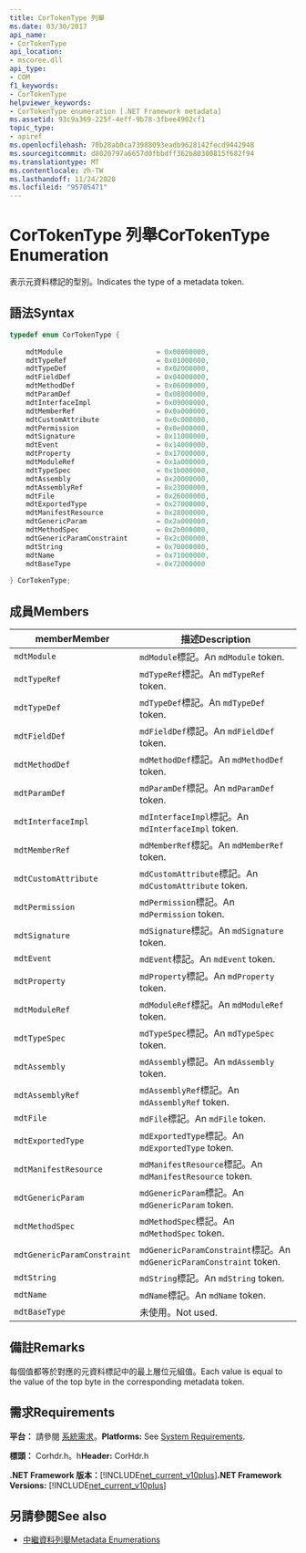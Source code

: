 ```yaml
---
title: CorTokenType 列舉
ms.date: 03/30/2017
api_name:
- CorTokenType
api_location:
- mscoree.dll
api_type:
- COM
f1_keywords:
- CorTokenType
helpviewer_keywords:
- CorTokenType enumeration [.NET Framework metadata]
ms.assetid: 93c9a369-225f-4eff-9b78-3fbee4902cf1
topic_type:
- apiref
ms.openlocfilehash: 70b28ab0ca73988093eadb9628142fecd9442948
ms.sourcegitcommit: d8020797a6657d0fbbdff362b80300815f682f94
ms.translationtype: MT
ms.contentlocale: zh-TW
ms.lasthandoff: 11/24/2020
ms.locfileid: "95705471"
---
```

# <a name="cortokentype-enumeration"></a><span data-ttu-id="364b0-102">CorTokenType 列舉</span><span class="sxs-lookup"><span data-stu-id="364b0-102">CorTokenType Enumeration</span></span>

<span data-ttu-id="364b0-103">表示元資料標記的型別。</span><span class="sxs-lookup"><span data-stu-id="364b0-103">Indicates the type of a metadata token.</span></span>  
  
## <a name="syntax"></a><span data-ttu-id="364b0-104">語法</span><span class="sxs-lookup"><span data-stu-id="364b0-104">Syntax</span></span>  
  
```cpp  
typedef enum CorTokenType {  
  
    mdtModule                       = 0x00000000,  
    mdtTypeRef                      = 0x01000000,  
    mdtTypeDef                      = 0x02000000,  
    mdtFieldDef                     = 0x04000000,  
    mdtMethodDef                    = 0x06000000,  
    mdtParamDef                     = 0x08000000,  
    mdtInterfaceImpl                = 0x09000000,  
    mdtMemberRef                    = 0x0a000000,  
    mdtCustomAttribute              = 0x0c000000,  
    mdtPermission                   = 0x0e000000,  
    mdtSignature                    = 0x11000000,  
    mdtEvent                        = 0x14000000,  
    mdtProperty                     = 0x17000000,  
    mdtModuleRef                    = 0x1a000000,  
    mdtTypeSpec                     = 0x1b000000,  
    mdtAssembly                     = 0x20000000,  
    mdtAssemblyRef                  = 0x23000000,  
    mdtFile                         = 0x26000000,  
    mdtExportedType                 = 0x27000000,  
    mdtManifestResource             = 0x28000000,  
    mdtGenericParam                 = 0x2a000000,  
    mdtMethodSpec                   = 0x2b000000,  
    mdtGenericParamConstraint       = 0x2c000000,  
    mdtString                       = 0x70000000,  
    mdtName                         = 0x71000000,  
    mdtBaseType                     = 0x72000000  
  
} CorTokenType;  
```  
  
## <a name="members"></a><span data-ttu-id="364b0-105">成員</span><span class="sxs-lookup"><span data-stu-id="364b0-105">Members</span></span>  
  
|<span data-ttu-id="364b0-106">member</span><span class="sxs-lookup"><span data-stu-id="364b0-106">Member</span></span>|<span data-ttu-id="364b0-107">描述</span><span class="sxs-lookup"><span data-stu-id="364b0-107">Description</span></span>|  
|------------|-----------------|  
|`mdtModule`|<span data-ttu-id="364b0-108">`mdModule`標記。</span><span class="sxs-lookup"><span data-stu-id="364b0-108">An `mdModule` token.</span></span>|  
|`mdtTypeRef`|<span data-ttu-id="364b0-109">`mdTypeRef`標記。</span><span class="sxs-lookup"><span data-stu-id="364b0-109">An `mdTypeRef` token.</span></span>|  
|`mdtTypeDef`|<span data-ttu-id="364b0-110">`mdTypeDef`標記。</span><span class="sxs-lookup"><span data-stu-id="364b0-110">An `mdTypeDef` token.</span></span>|  
|`mdtFieldDef`|<span data-ttu-id="364b0-111">`mdFieldDef`標記。</span><span class="sxs-lookup"><span data-stu-id="364b0-111">An `mdFieldDef` token.</span></span>|  
|`mdtMethodDef`|<span data-ttu-id="364b0-112">`mdMethodDef`標記。</span><span class="sxs-lookup"><span data-stu-id="364b0-112">An `mdMethodDef` token.</span></span>|  
|`mdtParamDef`|<span data-ttu-id="364b0-113">`mdParamDef`標記。</span><span class="sxs-lookup"><span data-stu-id="364b0-113">An `mdParamDef` token.</span></span>|  
|`mdtInterfaceImpl`|<span data-ttu-id="364b0-114">`mdInterfaceImpl`標記。</span><span class="sxs-lookup"><span data-stu-id="364b0-114">An `mdInterfaceImpl` token.</span></span>|  
|`mdtMemberRef`|<span data-ttu-id="364b0-115">`mdMemberRef`標記。</span><span class="sxs-lookup"><span data-stu-id="364b0-115">An `mdMemberRef` token.</span></span>|  
|`mdtCustomAttribute`|<span data-ttu-id="364b0-116">`mdCustomAttribute`標記。</span><span class="sxs-lookup"><span data-stu-id="364b0-116">An `mdCustomAttribute` token.</span></span>|  
|`mdtPermission`|<span data-ttu-id="364b0-117">`mdPermission`標記。</span><span class="sxs-lookup"><span data-stu-id="364b0-117">An `mdPermission` token.</span></span>|  
|`mdtSignature`|<span data-ttu-id="364b0-118">`mdSignature`標記。</span><span class="sxs-lookup"><span data-stu-id="364b0-118">An `mdSignature` token.</span></span>|  
|`mdtEvent`|<span data-ttu-id="364b0-119">`mdEvent`標記。</span><span class="sxs-lookup"><span data-stu-id="364b0-119">An `mdEvent` token.</span></span>|  
|`mdtProperty`|<span data-ttu-id="364b0-120">`mdProperty`標記。</span><span class="sxs-lookup"><span data-stu-id="364b0-120">An `mdProperty` token.</span></span>|  
|`mdtModuleRef`|<span data-ttu-id="364b0-121">`mdModuleRef`標記。</span><span class="sxs-lookup"><span data-stu-id="364b0-121">An `mdModuleRef` token.</span></span>|  
|`mdtTypeSpec`|<span data-ttu-id="364b0-122">`mdTypeSpec`標記。</span><span class="sxs-lookup"><span data-stu-id="364b0-122">An `mdTypeSpec` token.</span></span>|  
|`mdtAssembly`|<span data-ttu-id="364b0-123">`mdAssembly`標記。</span><span class="sxs-lookup"><span data-stu-id="364b0-123">An `mdAssembly` token.</span></span>|  
|`mdtAssemblyRef`|<span data-ttu-id="364b0-124">`mdAssemblyRef`標記。</span><span class="sxs-lookup"><span data-stu-id="364b0-124">An `mdAssemblyRef` token.</span></span>|  
|`mdtFile`|<span data-ttu-id="364b0-125">`mdFile`標記。</span><span class="sxs-lookup"><span data-stu-id="364b0-125">An `mdFile` token.</span></span>|  
|`mdtExportedType`|<span data-ttu-id="364b0-126">`mdExportedType`標記。</span><span class="sxs-lookup"><span data-stu-id="364b0-126">An `mdExportedType` token.</span></span>|  
|`mdtManifestResource`|<span data-ttu-id="364b0-127">`mdManifestResource`標記。</span><span class="sxs-lookup"><span data-stu-id="364b0-127">An `mdManifestResource` token.</span></span>|  
|`mdtGenericParam`|<span data-ttu-id="364b0-128">`mdGenericParam`標記。</span><span class="sxs-lookup"><span data-stu-id="364b0-128">An `mdGenericParam` token.</span></span>|  
|`mdtMethodSpec`|<span data-ttu-id="364b0-129">`mdMethodSpec`標記。</span><span class="sxs-lookup"><span data-stu-id="364b0-129">An `mdMethodSpec` token.</span></span>|  
|`mdtGenericParamConstraint`|<span data-ttu-id="364b0-130">`mdGenericParamConstraint`標記。</span><span class="sxs-lookup"><span data-stu-id="364b0-130">An `mdGenericParamConstraint` token.</span></span>|  
|`mdtString`|<span data-ttu-id="364b0-131">`mdString`標記。</span><span class="sxs-lookup"><span data-stu-id="364b0-131">An `mdString` token.</span></span>|  
|`mdtName`|<span data-ttu-id="364b0-132">`mdName`標記。</span><span class="sxs-lookup"><span data-stu-id="364b0-132">An `mdName` token.</span></span>|  
|`mdtBaseType`|<span data-ttu-id="364b0-133">未使用。</span><span class="sxs-lookup"><span data-stu-id="364b0-133">Not used.</span></span>|  
  
## <a name="remarks"></a><span data-ttu-id="364b0-134">備註</span><span class="sxs-lookup"><span data-stu-id="364b0-134">Remarks</span></span>  

 <span data-ttu-id="364b0-135">每個值都等於對應的元資料標記中的最上層位元組值。</span><span class="sxs-lookup"><span data-stu-id="364b0-135">Each value is equal to the value of the top byte in the corresponding metadata token.</span></span>  
  
## <a name="requirements"></a><span data-ttu-id="364b0-136">需求</span><span class="sxs-lookup"><span data-stu-id="364b0-136">Requirements</span></span>  

 <span data-ttu-id="364b0-137">**平台：** 請參閱 [系統需求](../../get-started/system-requirements.md)。</span><span class="sxs-lookup"><span data-stu-id="364b0-137">**Platforms:** See [System Requirements](../../get-started/system-requirements.md).</span></span>  
  
 <span data-ttu-id="364b0-138">**標頭：** Corhdr.h。h</span><span class="sxs-lookup"><span data-stu-id="364b0-138">**Header:** CorHdr.h</span></span>  
  
 <span data-ttu-id="364b0-139">**.NET Framework 版本：**[!INCLUDE[net_current_v10plus](../../../../includes/net-current-v10plus-md.md)]</span><span class="sxs-lookup"><span data-stu-id="364b0-139">**.NET Framework Versions:** [!INCLUDE[net_current_v10plus](../../../../includes/net-current-v10plus-md.md)]</span></span>  
  
## <a name="see-also"></a><span data-ttu-id="364b0-140">另請參閱</span><span class="sxs-lookup"><span data-stu-id="364b0-140">See also</span></span>

- [<span data-ttu-id="364b0-141">中繼資料列舉</span><span class="sxs-lookup"><span data-stu-id="364b0-141">Metadata Enumerations</span></span>](metadata-enumerations.md)
